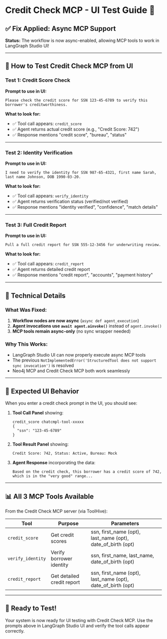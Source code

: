 # Credit Check MCP - UI Test Guide 🎯

## ✅ Fix Applied: Async MCP Support

**Status:** The workflow is now async-enabled, allowing MCP tools to work in LangGraph Studio UI!

---

## 🧪 How to Test Credit Check MCP from UI

### Test 1: Credit Score Check
**Prompt to use in UI:**
```
Please check the credit score for SSN 123-45-6789 to verify this borrower's creditworthiness.
```

**What to look for:**
- ✅ Tool call appears: `credit_score`
- ✅ Agent returns actual credit score (e.g., "Credit Score: 742")
- ✅ Response mentions "credit score", "bureau", "status"

---

### Test 2: Identity Verification
**Prompt to use in UI:**
```
I need to verify the identity for SSN 987-65-4321, first name Sarah, last name Johnson, DOB 1990-03-20.
```

**What to look for:**
- ✅ Tool call appears: `verify_identity`
- ✅ Agent returns verification status (verified/not verified)
- ✅ Response mentions "identity verified", "confidence", "match details"

---

### Test 3: Full Credit Report
**Prompt to use in UI:**
```
Pull a full credit report for SSN 555-12-3456 for underwriting review.
```

**What to look for:**
- ✅ Tool call appears: `credit_report`
- ✅ Agent returns detailed credit report
- ✅ Response mentions "credit report", "accounts", "payment history"

---

## 🔧 Technical Details

### What Was Fixed:
1. **Workflow nodes are now async** (`async def agent_execution`)
2. **Agent invocations use `await agent.ainvoke()`** instead of `agent.invoke()`
3. **MCP tools remain async-only** (no sync wrapper needed)

### Why This Works:
- LangGraph Studio UI can now properly execute async MCP tools
- The previous `NotImplementedError('StructuredTool does not support sync invocation')` is resolved
- Neo4j MCP and Credit Check MCP both work seamlessly

---

## 🎨 Expected UI Behavior

When you enter a credit check prompt in the UI, you should see:

1. **Tool Call Panel** showing:
   ```
   credit_score chatcmpl-tool-xxxxx
   {
     "ssn": "123-45-6789"
   }
   ```

2. **Tool Result Panel** showing:
   ```
   Credit Score: 742, Status: Active, Bureau: Mock
   ```

3. **Agent Response** incorporating the data:
   ```
   Based on the credit check, this borrower has a credit score of 742,
   which is in the "very good" range...
   ```

---

## 📊 All 3 MCP Tools Available

From the Credit Check MCP server (via ToolHive):

| Tool | Purpose | Parameters |
|------|---------|------------|
| `credit_score` | Get credit scores | ssn, first_name (opt), last_name (opt), date_of_birth (opt) |
| `verify_identity` | Verify borrower identity | ssn, first_name, last_name, date_of_birth (opt) |
| `credit_report` | Get detailed credit report | ssn, first_name (opt), last_name (opt), date_of_birth (opt) |

---

## 🚀 Ready to Test!

Your system is now ready for UI testing with Credit Check MCP. Use the prompts above in LangGraph Studio UI and verify the tool calls appear correctly.


